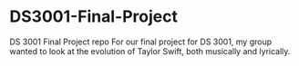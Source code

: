 # DS3001-Final-Project
DS 3001 Final Project repo
For our final project for DS 3001, my group wanted to look at the evolution of Taylor Swift, both musically and lyrically.
